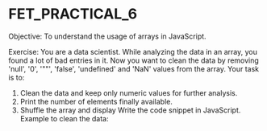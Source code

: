 # FET_PRACTICAL_6
Objective: To understand the usage of arrays in JavaScript.

Exercise:
You are a data scientist. While analyzing the data in an array, you found a lot of bad entries in it.
Now you want to clean the data by removing &#39;null&#39;, &#39;0&#39;, &#39;&quot;&quot;&#39;, &#39;false&#39;, &#39;undefined&#39; and &#39;NaN&#39; values
from the array. Your task is to:
1. Clean the data and keep only numeric values for further analysis.
2. Print the number of elements finally available.
3. Shuffle the array and display
Write the code snippet in JavaScript.
Example to clean the data:

